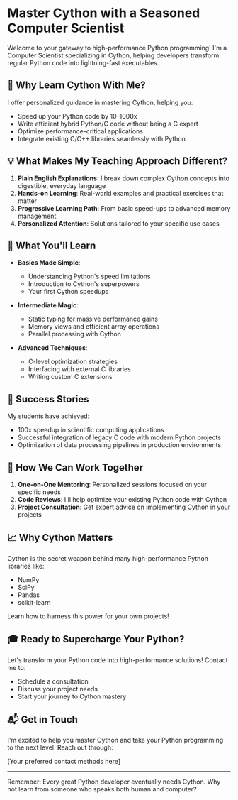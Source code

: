 # Master Cython with a Seasoned Computer Scientist

Welcome to your gateway to high-performance Python programming! I'm a Computer Scientist specializing in Cython, helping developers transform regular Python code into lightning-fast executables.

## 🚀 Why Learn Cython With Me?

I offer personalized guidance in mastering Cython, helping you:
- Speed up your Python code by 10-1000x
- Write efficient hybrid Python/C code without being a C expert
- Optimize performance-critical applications
- Integrate existing C/C++ libraries seamlessly with Python

## 💡 What Makes My Teaching Approach Different?

1. **Plain English Explanations**: I break down complex Cython concepts into digestible, everyday language
2. **Hands-on Learning**: Real-world examples and practical exercises that matter
3. **Progressive Learning Path**: From basic speed-ups to advanced memory management
4. **Personalized Attention**: Solutions tailored to your specific use cases

## 🎯 What You'll Learn

- **Basics Made Simple**: 
  - Understanding Python's speed limitations
  - Introduction to Cython's superpowers
  - Your first Cython speedups

- **Intermediate Magic**:
  - Static typing for massive performance gains
  - Memory views and efficient array operations
  - Parallel processing with Cython

- **Advanced Techniques**:
  - C-level optimization strategies
  - Interfacing with external C libraries
  - Writing custom C extensions

## 🌟 Success Stories

My students have achieved:
- 100x speedup in scientific computing applications
- Successful integration of legacy C code with modern Python projects
- Optimization of data processing pipelines in production environments

## 🤝 How We Can Work Together

1. **One-on-One Mentoring**: Personalized sessions focused on your specific needs
2. **Code Reviews**: I'll help optimize your existing Python code with Cython
3. **Project Consultation**: Get expert advice on implementing Cython in your projects

## 📈 Why Cython Matters

Cython is the secret weapon behind many high-performance Python libraries like:
- NumPy
- SciPy
- Pandas
- scikit-learn

Learn how to harness this power for your own projects!

## 🎓 Ready to Supercharge Your Python?

Let's transform your Python code into high-performance solutions! Contact me to:
- Schedule a consultation
- Discuss your project needs
- Start your journey to Cython mastery

## 📬 Get in Touch

I'm excited to help you master Cython and take your Python programming to the next level. Reach out through:

[Your preferred contact methods here]

---

Remember: Every great Python developer eventually needs Cython. Why not learn from someone who speaks both human and computer?
